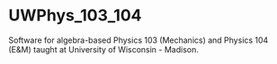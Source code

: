# UWPhys_103_104
Software for algebra-based Physics 103 (Mechanics) and Physics 104 (E&amp;M) taught at University of Wisconsin - Madison.
